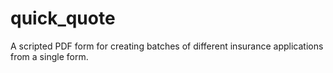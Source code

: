 # quick_quote
A scripted PDF form for creating batches of different insurance applications from a single form. 
